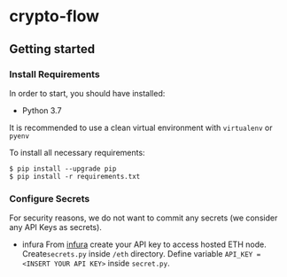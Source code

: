 # crypto-flow

## Getting started

### Install Requirements

In order to start, you should have installed:

- Python 3.7

It is recommended to use a clean virtual environment with `virtualenv` or `pyenv`

To install all necessary requirements:

```(sh)
$ pip install --upgrade pip
$ pip install -r requirements.txt
```

### Configure Secrets

For security reasons, we do not want to commit any secrets (we consider any API Keys as secrets).

- infura
From [infura](https://infura.io) create your API key to access hosted ETH node.
Create`secrets.py` inside `/eth` directory.
Define variable `API_KEY = <INSERT YOUR API KEY>` inside `secret.py`.
